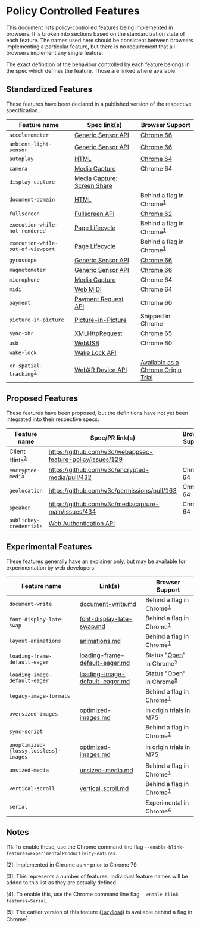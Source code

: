 # Policy Controlled Features

This document lists policy-controlled features being implemented in browsers. It
is broken into sections based on the standardization state of each feature. The
names used here should be consistent between browsers implementing a particular
feature, but there is no requirement that all browsers implement any single
feature.

The exact definition of the behaviour controlled by each feature belongs in the
spec which defines the feature. Those are linked where available.

## Standardized Features

These features have been declared in a published version of the respective
specification.

| Feature name | Spec link(s) | Browser Support |
| ------------ | ------------ | --------------- |
| `accelerometer` | [Generic Sensor API][generic-sensor] | [Chrome 66](https://www.chromestatus.com/feature/5758486868656128) |
| `ambient-light-sensor` | [Generic Sensor API][generic-sensor] | [Chrome 66](https://www.chromestatus.com/feature/5758486868656128) |
| `autoplay` | [HTML][html] | [Chrome 64](https://www.chromestatus.com/feature/5100524789563392) |
| `camera` | [Media Capture][media-capture] | Chrome 64 |
| `display-capture` | [Media Capture: Screen Share][media-capture-screen-share] | |
| `document-domain` | [HTML][html] | Behind a flag in Chrome<sup>[1](#fn1)</sup> |
| `fullscreen` | [Fullscreen API][fullscreen] | [Chrome 62](https://www.chromestatus.com/feature/5094837900541952) |
| `execution-while-not-rendered` | [Page Lifecycle][page-lifecycle] | Behind a flag in Chrome<sup>[1](#fn1)</sup> |
| `execution-while-out-of-viewport` | [Page Lifecycle][page-lifecycle] | Behind a flag in Chrome<sup>[1](#fn1)</sup> |
| `gyroscope` |[Generic Sensor API][generic-sensor] | [Chrome 66](https://www.chromestatus.com/feature/5758486868656128) |
| `magnetometer` |[Generic Sensor API][generic-sensor] | [Chrome 66](https://www.chromestatus.com/feature/5758486868656128) |
| `microphone` |[Media Capture][media-capture] | Chrome 64 |
| `midi` | [Web MIDI][web-midi] | Chrome 64 |
| `payment` | [Payment Request API][payment-request] | Chrome 60 |
| `picture-in-picture` | [Picture-in-Picture][pip] | Shipped in Chrome |
| `sync-xhr` | [XMLHttpRequest][xhr] | [Chrome 65](https://www.chromestatus.com/feature/5154875084111872) |
| `usb` | [WebUSB][webusb] | Chrome 60 |
| `wake-lock` | [Wake Lock API][wake-lock] | |
| `xr-spatial-tracking`<sup>[2](#fn2)</sup> | [WebXR Device API][xr] | [Available as a Chrome Origin Trial](https://developers.chrome.com/origintrials/#/trials/active) |

## Proposed Features

These features have been proposed, but the definitions have not yet been
integrated into their respective specs.

| Feature name | Spec/PR link(s) | Browser Support |
| ------------ | --------------- | --------------- |
| Client Hints<sup>[3](#fn3)</sup> | https://github.com/w3c/webappsec-feature-policy/issues/129 | |
| `encrypted-media` | https://github.com/w3c/encrypted-media/pull/432 | Chrome 64 |
| `geolocation` | https://github.com/w3c/permissions/pull/163 | Chrome 64 |
| `speaker` | https://github.com/w3c/mediacapture-main/issues/434 | Chrome 64 |
| `publickey-credentials` | [Web Authentication API][publickey-credentials] | |


## Experimental Features

These features generally have an explainer only, but may be available for
experimentation by web developers.

| Feature name | Link(s) | Browser Support |
| ------------ | ------- | --------------- |
| `document-write` | [document-write.md](policies/document-write.md) | Behind a flag in Chrome<sup>[1](#fn1)</sup> |
| `font-display-late-swap` | [font-display-late-swap.md](policies/font-display-late-swap.md) | Behind a flag in Chrome<sup>[1](#fn1)</sup> |
| `layout-animations` | [animations.md](policies/animations.md) | Behind a flag in Chrome<sup>[1](#fn1)</sup> |
| `loading-frame-default-eager` | [loading-frame-default-eager.md](policies/loading-frame-default-eager.md) | Status "[Open](https://bugs.chromium.org/p/chromium/issues/detail?id=949683)" in Chrome<sup>[5](#fn5)</sup> |
| `loading-image-default-eager` | [loading-image-default-eager.md](policies/loading-image-default-eager.md) | Status "[Open](https://bugs.chromium.org/p/chromium/issues/detail?id=949683)" in Chrome<sup>[5](#fn5)</sup> |
| `legacy-image-formats` | | Behind a flag in Chrome<sup>[1](#fn1)</sup> |
| `oversized-images` | [optimized-images.md](policies/optimized-images.md) | In origin trials in M75</sup> |
| `sync-script` | | Behind a flag in Chrome<sup>[1](#fn1)</sup> |
| `unoptimized-{lossy,lossless}-images` | [optimized-images.md](policies/optimized-images.md) | In origin trials in M75</sup> |
| `unsized-media` | [unsized-media.md](policies/unsized-media.md) | Behind a flag in Chrome<sup>[1](#fn1)</sup> |
| `vertical-scroll` | [vertical\_scroll.md](policies/vertical_scroll.md) | Behind a flag in Chrome<sup>[1](#fn1)</sup> |
| `serial` | | Experimental in Chrome<sup>[4](#fn4)</sup> |


## Notes

<a name="fn1">[1]</a>: To enable these, use the Chrome command line flag
`--enable-blink-features=ExperimentalProductivityFeatures`.

<a name="fn2">[2]</a>: Implemented in Chrome as `vr` prior to Chrome 79.

<a name="fn3">[3]</a>: This represents a number of features. Individual feature
names will be added to this list as they are actually defined.

<a name="fn4">[4]</a>: To enable this, use the Chrome command line flag
`--enable-blink-features=Serial`.

<a name="fn5">[5]</a>: The earlier version of this feature ([`lazyload`](https://www.chromestatus.com/feature/5641405942726656)) is available behind a flag in Chrome<sup>[1](#fn1)</sup>.


[fullscreen]: https://fullscreen.spec.whatwg.org/#feature-policy-integration
[generic-sensor]: https://www.w3.org/TR/generic-sensor/#feature-policy
[html]: https://html.spec.whatwg.org/multipage/infrastructure.html#policy-controlled-features
[media-capture]: https://w3c.github.io/mediacapture-main/#feature-policy-integration
[media-capture-screen-share]: https://w3c.github.io/mediacapture-screen-share/#feature-policy-integration
[page-lifecycle]: https://wicg.github.io/page-lifecycle/#feature-policies
[payment-request]: https://www.w3.org/TR/payment-request/#feature-policy
[pip]: https://wicg.github.io/picture-in-picture/#feature-policy
[publickey-credentials]: https://w3c.github.io/webauthn/#sctn-feature-policy
[wake-lock]: https://www.w3.org/TR/wake-lock/#dfn-wake-lock-feature
[web-midi]: https://webaudio.github.io/web-midi-api/#feature-policy-integration
[webusb]: https://wicg.github.io/webusb/#feature-policy
[xhr]: https://xhr.spec.whatwg.org/#feature-policy-integration
[xr]: https://immersive-web.github.io/webxr/#feature-policy
